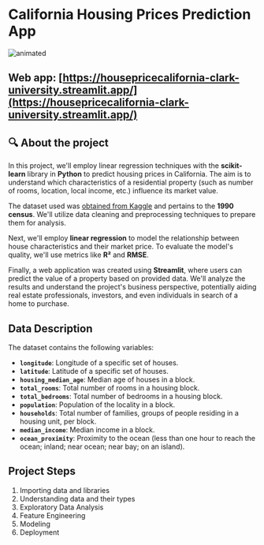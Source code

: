 # California Housing Prices Prediction App

![animated](https://user-images.githubusercontent.com/69912320/234723379-21eab3af-67c2-45e7-97d1-19613de4cfc0.gif)

## Web app: [https://housepricecalifornia-clark-university.streamlit.app/](https://housepricecalifornia-clark-university.streamlit.app/)

## 🔍 About the project

In this project, we'll employ linear regression techniques with the **scikit-learn** library in **Python** to predict housing prices in California. The aim is to understand which characteristics of a residential property (such as number of rooms, location, local income, etc.) influence its market value.

The dataset used was [obtained from Kaggle](https://www.kaggle.com/datasets/camnugent/california-housing-prices) and pertains to the **1990 census**. We'll utilize data cleaning and preprocessing techniques to prepare them for analysis.

Next, we'll employ **linear regression** to model the relationship between house characteristics and their market price. To evaluate the model's quality, we'll use metrics like **R²** and **RMSE**.

Finally, a web application was created using **Streamlit**, where users can predict the value of a property based on provided data. We'll analyze the results and understand the project's business perspective, potentially aiding real estate professionals, investors, and even individuals in search of a home to purchase.

## Data Description

The dataset contains the following variables:

- **`longitude`**: Longitude of a specific set of houses.
- **`latitude`**: Latitude of a specific set of houses.
- **`housing_median_age`**: Median age of houses in a block.
- **`total_rooms`**: Total number of rooms in a housing block.
- **`total_bedrooms`**: Total number of bedrooms in a housing block.
- **`population`**: Population of the locality in a block.
- **`households`**: Total number of families, groups of people residing in a housing unit, per block.
- **`median_income`**: Median income in a block.
- **`ocean_proximity`**: Proximity to the ocean (less than one hour to reach the ocean; inland; near ocean; near bay; on an island).

## Project Steps

1. Importing data and libraries
2. Understanding data and their types
3. Exploratory Data Analysis
4. Feature Engineering
5. Modeling
6. Deployment
